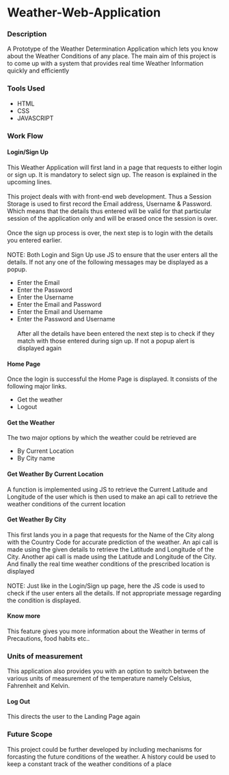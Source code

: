 # Weather-Web-Application
### Description
A Prototype of the Weather Determination Application which lets you know about the Weather Conditions of any place. The main aim of this project is to come up with a system that provides real time Weather Information quickly and efficiently
### Tools Used
- HTML
- CSS
- JAVASCRIPT
### Work Flow
#### Login/Sign Up
This Weather Application will first land in a page that requests to either login or sign up.
It is mandatory to select sign up. The reason is explained in the upcoming lines.<br><br>
This project deals with with front-end web development. Thus a Session Storage is used to first record the Email address, Username & Password. Which means that the details thus entered will be valid for that particular session of the application only and will be erased once the session is over.<br><br>
Once the sign up process is over, the next step is to login with the details you entered earlier.<br><br>
NOTE: Both Login and Sign Up use JS to ensure that the user enters all the details. If not any one of the following messages may be displayed as a popup.
- Enter the Email
- Enter the Password
- Enter the Username
- Enter the Email and Password
- Enter the Email and Username
- Enter the Password and Username
<br><br>
After all the details have been entered the next step is to check if they match with those entered during sign up. If not a popup alert is displayed again
#### Home Page
Once the login is successful the Home Page is displayed. It consists of the following major links.
- Get the weather
- Logout
#### Get the Weather
The two major options by which the weather could be retrieved are
- By Current Location
- By City name
#### Get Weather By Current Location
A function is implemented using JS to retrieve the Current Latitude and Longitude of the user which is then used to make an api call to retrieve the weather conditions of the current location
#### Get Weather By City
This first lands you in a page that requests for the Name of the City along with the Country Code for accurate prediction of the weather. An api call is made using the given details to retrieve the Latitude and Longitude of the City. Another api call is made using the Latitude and Longitude of the City. And finally the real time weather conditions of the prescribed location is displayed<br><br>
NOTE: Just like in the Login/Sign up page, here the JS code is used to check if the user enters all the details. If not appropriate message regarding the condition is displayed.
#### Know more
This feature gives you more information about the Weather in terms of Precautions, food habits etc..
### Units of measurement
This application also provides you with an option to switch between the various units of measurement of the temperature namely Celsius, Fahrenheit and Kelvin.
#### Log Out
This directs the user to the Landing Page again
### Future Scope
This project could be further developed by including mechanisms for forcasting the future conditions of the weather. A history could be used to keep a constant track of the weather conditions of a place
